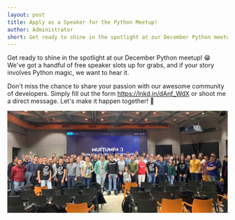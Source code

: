 ```yaml
---
layout: post
title: Apply as a Speaker for the Python Meetup!
author: Administrator
short: Get ready to shine in the spotlight at our December Python meetup! We've got a handful of free speaker slots up for grabs, and if your story involves Python magic, we want to hear it. 
---
```


Get ready to shine in the spotlight at our December Python meetup! 😁 We've got a handful of free speaker slots up for grabs, 
and if your story involves Python magic, we want to hear it. 

Don't miss the chance to share your passion with our awesome community of developers. 
Simply fill out the form https://lnkd.in/dAnf_WdX or shoot me a direct message. Let's make it happen together! 🚀

![Community photo](/public/assets/common/community.jpg)
